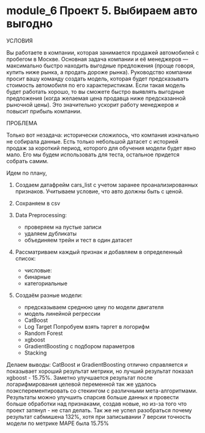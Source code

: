 # module_6 Проект 5. Выбираем авто выгодно

УСЛОВИЯ

Вы работаете в компании, которая занимается продажей автомобилей с пробегом в Москве. 
Основная задача компании и её менеджеров — максимально быстро находить выгодные предложения (проще говоря, купить ниже рынка, а продать дороже рынка). 
Руководство компании просит вашу команду создать модель, которая будет предсказывать стоимость автомобиля по его характеристикам.
Если такая модель будет работать хорошо, то вы сможете быстро выявлять выгодные предложения (когда желаемая цена продавца ниже предсказанной рыночной цены). 
Это значительно ускорит работу менеджеров и повысит прибыль компании.

ПРОБЛЕМА

Только вот незадача: исторически сложилось, что компания изначально не собирала данные. 
Есть только небольшой датасет с историей продаж за короткий период, которого для обучения модели будет явно мало. 
Его мы будем использовать для теста, остальное придется собрать самим.

Идем по плану,
1. Создаем датафрейм cars_list с учетом заранее проанализированных признаков. Учитываем условие, что авто должны быть с ценой.
2. Сохраняем в csv
3. Data Preprocessing:
	* проверяем на пустые записи
	* удаляем дубликаты
	* объединяем трейн и тест в один датасет
	
4. Рассматриваем каждый признак и добавляем в определенный список:
	* числовые:
	* бинарные
	* категориальные

5. Создаём разные модели:
	* предсказываем среднюю цену по модели двигателя
	* модель линейной регрессии
	* CatBoost
	* Log Target Попробуем взять таргет в логорифм
	* Random Forest
	* xgboost
	* GradientBoosting с подбором параметров
	* Stacking
	
Делаем выводы:
CatBoost и GradientBoosting отлично справляется и показывает хороший результат метрики, но лучший результат показал xgboost - 15.75%.
Заметно улучшается результат после логарифмирования целевой переменной
так же удалось поэксперементировать со стекингом с различными мета-алгоритмами.
Результаты можно улучшить спарсив больше данных и провести больше обработки над признаками, создав новые, но из-за того что проект затянул - не стал делать. 
Так же не успел разобраться почему результат сабмишена 132%, хотя при записывании 7 версии точность модели по метрике MAPE была 15.75%